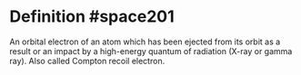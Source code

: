 # Definition #space201

An orbital electron of an atom which has been ejected from its orbit as
a result or an impact by a high-energy quantum of radiation (X-ray or
gamma ray). Also called Compton recoil electron.
